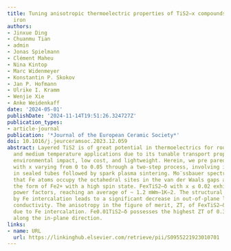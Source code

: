 ```yaml
---
title: Tuning anisotropic thermoelectric properties of TiS2–x compounds via intercalating
  iron
authors:
- Jinxue Ding
- Chuanmu Tian
- admin
- Jonas Spielmann
- Clément Maheu
- Nina Kintop
- Marc Widenmeyer
- Konstantin P. Skokov
- Jan P. Hofmann
- Ulrike I. Kramm
- Wenjie Xie
- Anke Weidenkaff
date: '2024-05-01'
publishDate: '2024-11-14T19:51:26.324727Z'
publication_types:
- article-journal
publication: '*Journal of the European Ceramic Society*'
doi: 10.1016/j.jeurceramsoc.2023.12.059
abstract: Layered TiS2 is of great potential in thermoelectrics for room temperature
  and medium temperature applications due to its tunable transport properties, low
  environmental impact, low cost, and lightweight. Herein, we pre­ pared FexTiS2–δ
  with x varying from 0 to 0.05 through a two-step process, involving initial synthesis
  in sealed tubes followed by spark plasma sintering. Mo¨ssbauer spectroscopy indicated
  that Fe atoms occupy the octahedral sites in the van der Waals gaps and exist in
  the form of Fe2+ with a high spin state. FexTiS2–δ with x ≤ 0.02 exhibit high in-plane
  power factors, reaching an average of ~ 1.2 mWm–1K–2. The structural disorder caused
  by Fe intercalation leads to a significant decrease in out-of-plane lattice thermal
  conductivity. The anisotropy in the figure of merit, ZT, of FexTiS2–δ is suppressed
  due to Fe intercalation. Fe0.01TiS2–δ possesses the highest ZT of 0.39 at 625 K
  along the in-plane direction.
links:
- name: URL
  url: https://linkinghub.elsevier.com/retrieve/pii/S0955221923010701
---
```

